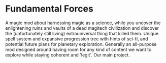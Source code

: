 # Fundamental Forces

A magic mod about harnessing magic as a science, while you uncover the enlightening ruins and vaults of a dead magitech civilization and discover the (unfortunately still living) extrauniversal thing that killed them.
Unique spell system and expansive progression tree with hints of sci-fi, and potential future plans for planetary exploration. Generally an all-purpose mod designed around having room for any kind of content we want to explore while staying coherent and 'legit'. Our main project.
